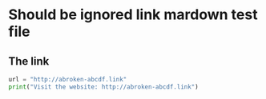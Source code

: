 # Should be ignored link mardown test file

## The link

```python
url = "http://abroken-abcdf.link"
print("Visit the website: http://abroken-abcdf.link")
```

